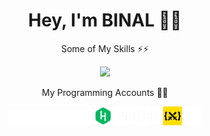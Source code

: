 <h1 align=center>Hey, I'm BINAL 👦👋</h1>

<div align=center>
  <p>Some of My Skills ⚡⚡</p>
  <a href="https://github.com/BinalNethmika">
    <img src="https://skillicons.dev/icons?i=html,css,js,tailwind,svelte,astro,blender,bootstrap,electron,express,figma,git,jquery,less,nodejs" />
  </a>
  
  <div align=center>
    <p>My Programming Accounts 🧭🧭</p>
    <a href=https://codepen.io/BinalNethmika><img style="height: 25px" src=https://github.com/BinalNethmika/BinalNethmika/blob/main/codepen-wordmark-display-inside-white%4010x.png></a>
    <a href=https://www.hackerrank.com/profile/binalnethmika><img style="height: 30px" src=https://github.com/BinalNethmika/BinalNethmika/blob/main/hacker_rank_logo.png></a>
    <a href=https://github.com/BinalNethmika/><img style="height: 30px" src=https://github.com/BinalNethmika/BinalNethmika/blob/main/GitHub_Logo_White.png></a>
    <a href=https://cssbattle.dev/player/B0XSRC5TwvRKIk34ZYIyGvH0rvd2><img style="height: 30px" src=https://github.com/BinalNethmika/BinalNethmika/blob/main/css_battle.png></a>
    <a href=https://patreon.com/Binal_N><img style="height: 30px" src=https://github.com/BinalNethmika/BinalNethmika/blob/main/PATREON_SYMBOL_1_WHITE_RGB.png></a>
  </div>
</div>
